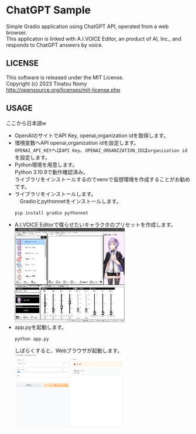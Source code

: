 # ChatGPT Sample
Simple Gradio application using ChatGPT API, operated from a web browser.  
This applicaton is linked with A.I.VOICE Editor, an product of AI, Inc., and responds to ChatGPT answers by voice.  
## LICENSE
This software is released under the MIT License.  
Copyright (c) 2023 Tinatsu Nomy  
http://opensource.org/licenses/mit-license.php  
## USAGE
ここから日本語w  
- OpenAIのサイトでAPI Key, openai,organization idを取得します。  
- 環境変数へAPI openai,organization idを設定します。  
  `OPENAI_API_KEY`へは`API Key`、`OPENAI_ORGANIZATION_ID`は`organization id`を設定します。  
- Python環境を用意します。  
  Python 3.10.9で動作確認済み。  
  ライブラリをインストールするのでvenvで仮想環境を作成することがお勧めです。  
- ライブラリをインストールします。  
　Gradioとpythonnetをインストールします。  
  ```
  pip install gradio pythonnet
  ```
- A.I.VOICE Editorで喋らせたいキャラクタのプリセットを作成します。  
  <img src="https://github.com/tinatsu-nomy/chatgpt_sample/blob/main/images/aivoice.png" width="300px">
- app.pyを起動します。　　
  ```
  python app.py
  ```
  しばらくすると、Webブラウザが起動します。  
  <img src="https://github.com/tinatsu-nomy/chatgpt_sample/blob/main/images/chatgpt_sample.png" width="300px">
